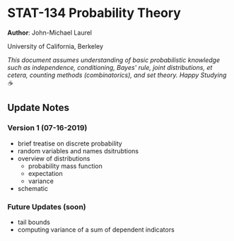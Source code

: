 # STAT-134 Probability Theory

**Author**: John-Michael Laurel

University of California, Berkeley

*This document assumes understanding of basic probabilistic knowledge such as independence, conditioning, Bayes' rule, joint distributions, et cetera, counting methods (combinatorics), and set theory. Happy Studying :coffee:* 

## Update Notes

### Version 1 (07-16-2019)
- brief treatise on discrete probability
- random variables and names dsitrubtions
- overview of distributions
	- probability mass function
	- expectation
	- variance
- schematic

### Future Updates (soon)
- tail bounds
- computing variance of a sum of dependent indicators
